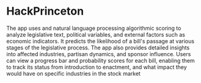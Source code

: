 # HackPrinceton
The app uses and natural language processing algorithmic scoring to analyze legislative text, political variables, and external factors such as economic indicators. It predicts the likelihood of a bill's passage at various stages of the legislative process. The app also provides detailed insights into affected industries, partisan dynamics, and sponsor influence. Users can view a progress bar and probability scores for each bill, enabling them to track its status from introduction to enactment, and what impact they would have on specific industries in the stock market
